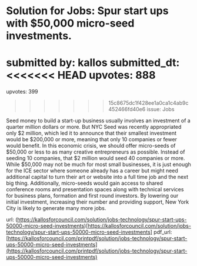# Solution for Jobs: Spur start ups with $50,000 micro-seed investments. #

submitted by: kallos
submitted_dt: 
<<<<<<< HEAD
upvotes: 888
=======
upvotes: 399
>>>>>>> 15c8675dc1f428ee1a0ca1c4ab9c452466fd40e6
issue: Jobs

Seed money to build a start-up business usually involves an investment of a quarter million dollars or more. But NYC Seed was recently appropriated only $2 million, which led it to announce that their smallest investment would be $200,000 or more, meaning that only 10 companies or fewer would benefit. In this economic crisis, we should offer micro-seeds of $50,000 or less to as many creative entrepreneurs as possible. Instead of seeding 10 companies, that $2 million would seed 40 companies or more. While $50,000 may not be much for most small businesses, it is just enough for the ICE sector where someone already has a career but might need additional capital to turn their art or website into a full time job and the next big thing. Additionally, micro-seeds would gain access to shared conference rooms and presentation spaces along with technical services for business plans, formation and first round investors. By lowering our initial investment, increasing their number and providing support, New York City is likely to generate many more jobs.

url: (https://kallosforcouncil.com/solution/jobs-technology/spur-start-ups-50000-micro-seed-investments)[https://kallosforcouncil.com/solution/jobs-technology/spur-start-ups-50000-micro-seed-investments]
pdf_url: [https://kallosforcouncil.com/printpdf/solution/jobs-technology/spur-start-ups-50000-micro-seed-investments](https://kallosforcouncil.com/printpdf/solution/jobs-technology/spur-start-ups-50000-micro-seed-investments)